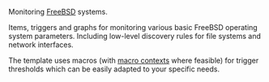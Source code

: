 Monitoring [FreeBSD](https://www.freebsd.org/) systems.

Items, triggers and graphs for monitoring various basic FreeBSD operating
system parameters. Including low-level discovery rules for file systems and
network interfaces.

The template uses macros (with [macro
contexts](https://www.zabbix.com/documentation/3.0/manual/config/macros/usermacros#macro_context)
where feasible) for trigger thresholds which can be easily adapted to your
specific needs.
